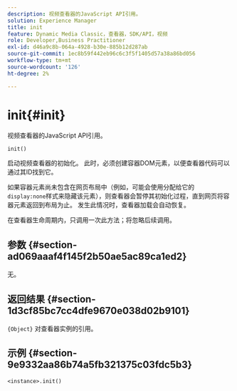 ```yaml
---
description: 视频查看器的JavaScript API引用。
solution: Experience Manager
title: init
feature: Dynamic Media Classic，查看器，SDK/API，视频
role: Developer,Business Practitioner
exl-id: d46a9c8b-064a-4928-b30e-885b12d287ab
source-git-commit: 1ec8b59f442eb96c6c3f5f1405d57a38a86bd056
workflow-type: tm+mt
source-wordcount: '126'
ht-degree: 2%

---
```


# init{#init}

视频查看器的JavaScript API引用。

`init()`

启动视频查看器的初始化。 此时，必须创建容器DOM元素，以便查看器代码可以通过其ID找到它。

如果容器元素尚未包含在网页布局中（例如，可能会使用分配给它的`display:none`样式来隐藏该元素），则查看器会暂停其初始化过程，直到网页将容器元素返回到布局为止。 发生此情况时，查看器加载会自动恢复。

在查看器生命周期内，只调用一次此方法；将忽略后续调用。

## 参数 {#section-ad069aaaf4f145f2b50ae5ac89ca1ed2}

无。

## 返回结果 {#section-1d3cf85bc7cc4dfe9670e038d02b9101}

`{Object}` 对查看器实例的引用。

## 示例 {#section-9e9332aa86b74a5fb321375c03fdc5b3}

```
<instance>.init()
```
